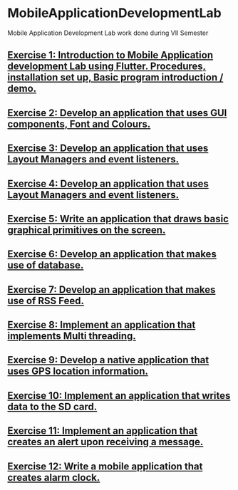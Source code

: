 # MobileApplicationDevelopmentLab
Mobile Application Development Lab work done during VII Semester

## [Exercise 1: Introduction to Mobile Application development Lab using Flutter. Procedures, installation set up, Basic program introduction / demo.](https://github.com/MBadriNarayanan/MobileApplicationDevelopmentLab/tree/main/Exercise1)

## [Exercise 2: Develop an application that uses GUI components, Font and Colours.](https://github.com/MBadriNarayanan/MobileApplicationDevelopmentLab/tree/main/Exercise2)

## [Exercise 3: Develop an application that uses Layout Managers and event listeners.](https://github.com/MBadriNarayanan/MobileApplicationDevelopmentLab/tree/main/Exercise3)

## [Exercise 4: Develop an application that uses Layout Managers and event listeners.](https://github.com/MBadriNarayanan/MobileApplicationDevelopmentLab/tree/main/Exercise4)

## [Exercise 5: Write an application that draws basic graphical primitives on the screen.](https://github.com/MBadriNarayanan/MobileApplicationDevelopmentLab/tree/main/Exercise5)

## [Exercise 6: Develop an application that makes use of database.](https://github.com/MBadriNarayanan/MobileApplicationDevelopmentLab/tree/main/Exercise6)

## [Exercise 7: Develop an application that makes use of RSS Feed.](https://github.com/MBadriNarayanan/MobileApplicationDevelopmentLab/tree/main/Exercise7)

## [Exercise 8: Implement an application that implements Multi threading.](https://github.com/MBadriNarayanan/MobileApplicationDevelopmentLab/tree/main/Exercise8)

## [Exercise 9: Develop a native application that uses GPS location information.](https://github.com/MBadriNarayanan/MobileApplicationDevelopmentLab/tree/main/Exercise9)

## [Exercise 10: Implement an application that writes data to the SD card.](https://github.com/MBadriNarayanan/MobileApplicationDevelopmentLab/tree/main/Exercise10)

## [Exercise 11: Implement an application that creates an alert upon receiving a message.](https://github.com/MBadriNarayanan/MobileApplicationDevelopmentLab/tree/main/Exercise11)

## [Exercise 12: Write a mobile application that creates alarm clock.](https://github.com/MBadriNarayanan/MobileApplicationDevelopmentLab/tree/main/Exercise12)
